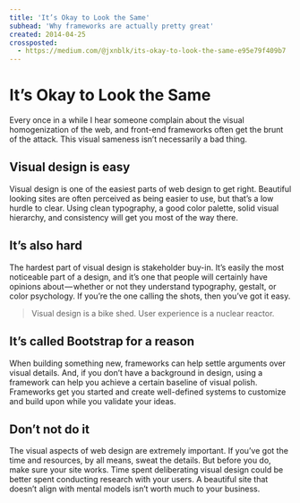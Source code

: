 ```yaml
---
title: 'It’s Okay to Look the Same'
subhead: 'Why frameworks are actually pretty great'
created: 2014-04-25
crossposted:
  - https://medium.com/@jxnblk/its-okay-to-look-the-same-e95e79f409b7
---
```


# It’s Okay to Look the Same

Every once in a while I hear someone complain about the visual homogenization of the web, and front-end frameworks often get the brunt of the attack. This visual sameness isn’t necessarily a bad thing.

## Visual design is easy
Visual design is one of the easiest parts of web design to get right. Beautiful looking sites are often perceived as being easier to use, but that’s a low hurdle to clear. Using clean typography, a good color palette, solid visual hierarchy, and consistency will get you most of the way there.

## It’s also hard
The hardest part of visual design is stakeholder buy-in. It’s easily the most noticeable part of a design, and it’s one that people will certainly have opinions about — whether or not they understand typography, gestalt, or color psychology. If you’re the one calling the shots, then you’ve got it easy.

> Visual design is a bike shed. User experience is a nuclear reactor.

## It’s called Bootstrap for a reason
When building something new, frameworks can help settle arguments over visual details. And, if you don’t have a background in design, using a framework can help you achieve a certain baseline of visual polish. Frameworks get you started and create well-defined systems to customize and build upon while you validate your ideas.

## Don’t not do it
The visual aspects of web design are extremely important. If you’ve got the time and resources, by all means, sweat the details. But before you do, make sure your site works. Time spent deliberating visual design could be better spent conducting research with your users. A beautiful site that doesn’t align with mental models isn’t worth much to your business.

